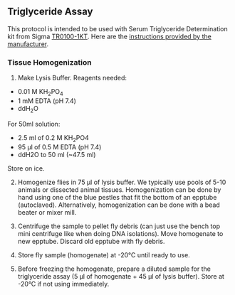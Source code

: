 ## Triglyceride Assay

This protocol is intended to be used with Serum Triglyceride Determination kit from Sigma [TR0100-1KT](https://www.sigmaaldrich.com/US/en/product/sigma/tr0100?gclid=CjwKCAjwpMOIBhBAEiwAy5M6YIeW9ngR5556P2jLO1r8CdaP6nECVMA9bpeBPX6nRHadZBIK43v14xoC9qwQAvD_BwE).  Here are the [instructions provided by the manufacturer](https://github.com/riddlenc/Metabolite_analysis/blob/73fd835949255b5e860c24308d379df396187ea3/Triglycerides/tr0100bul.pdf). 

### Tissue Homogenization

1.	Make Lysis Buffer.
  Reagents needed: 
  -	0.01 M KH<sub>2</sub>PO<sub>4</sub>
  -	1 mM EDTA (pH 7.4)
  -	ddH<sub>2</sub>O
  
  For 50ml solution:
  -	2.5 ml of 0.2 M KH<sub>2</sub>PO<subb>4</sub> 
  -	95 &mu;l of 0.5 M EDTA (pH 7.4)
  -	ddH2O to 50 ml (~47.5 ml)
  
  Store on ice.
  

2.	Homogenize flies in 75 &mu;l of lysis buffer.
    We typically use pools of 5-10 animals or dissected animal tissues. Homogenization can be done by hand using one of the blue pestles that fit the bottom of an   epptube (autoclaved).  Alternatively, homogenization can be done with a bead beater or mixer mill. 
    
3.	Centrifuge the sample to pellet fly debris (can just use the bench top mini centrifuge like when doing DNA isolations). Move homogenate to new epptube. Discard old epptube with fly debris.

4.	Store fly sample (homogenate) at -20&deg;C until ready to use.
 
5.	Before freezing the homogenate, prepare a diluted sample for the triglyceride assay (5 &mu;l of homogenate + 45 &mu;l of lysis buffer).  Store at -20°C if not using immediately. 
